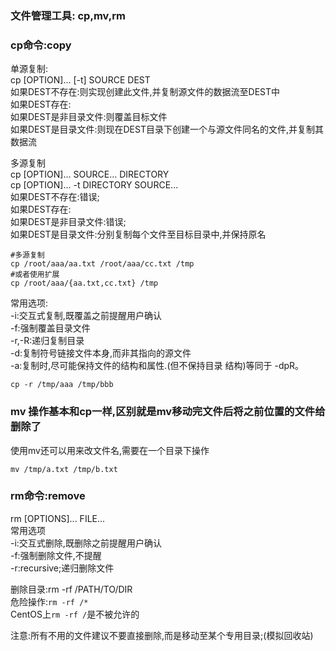 ### 文件管理工具: cp,mv,rm

### cp命令:copy
单源复制:  
cp [OPTION]... [-t] SOURCE DEST  
如果DEST不存在:则实现创建此文件,并复制源文件的数据流至DEST中  
如果DEST存在:  
如果DEST是非目录文件:则覆盖目标文件  
如果DEST是目录文件:则现在DEST目录下创建一个与源文件同名的文件,并复制其数据流  

多源复制  
cp [OPTION]... SOURCE... DIRECTORY  
cp [OPTION]... -t DIRECTORY SOURCE...  
如果DEST不存在:错误;  
如果DEST存在:  
如果DEST是非目录文件:错误;  
如果DEST是目录文件:分别复制每个文件至目标目录中,并保持原名  
```shell
#多源复制
cp /root/aaa/aa.txt /root/aaa/cc.txt /tmp
#或者使用扩展
cp /root/aaa/{aa.txt,cc.txt} /tmp  
```

常用选项:  
-i:交互式复制,既覆盖之前提醒用户确认  
-f:强制覆盖目录文件  
-r,-R:递归复制目录  
-d:复制符号链接文件本身,而非其指向的源文件  
-a:复制时,尽可能保持文件的结构和属性.(但不保持目录 结构)等同于 -dpR。
```shell
cp -r /tmp/aaa /tmp/bbb
```


### mv 操作基本和cp一样,区别就是mv移动完文件后将之前位置的文件给删除了
使用mv还可以用来改文件名,需要在一个目录下操作
```shell
mv /tmp/a.txt /tmp/b.txt
```

### rm命令:remove
rm [OPTIONS]... FILE...  
常用选项  
-i:交互式删除,既删除之前提醒用户确认  
-f:强制删除文件,不提醒  
-r:recursive;递归删除文件  

删除目录:rm -rf /PATH/TO/DIR  
危险操作:`rm -rf /*`  
CentOS上`rm -rf /`是不被允许的  

注意:所有不用的文件建议不要直接删除,而是移动至某个专用目录;(模拟回收站)




